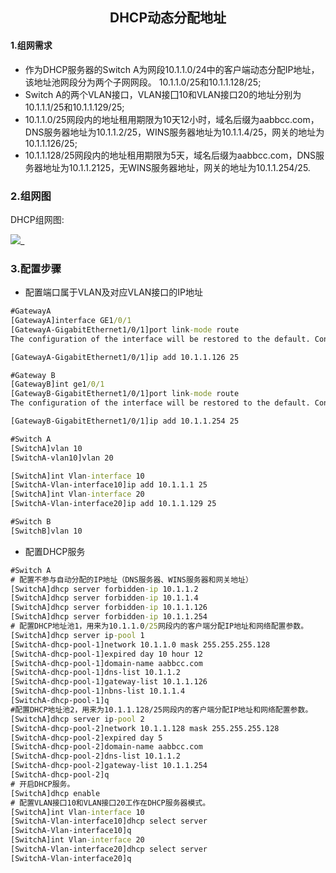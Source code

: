 <center><h2>
    DHCP动态分配地址
    </h2></center>

#### 1.组网需求

+ 作为DHCP服务器的Switch A为网段10.1.1.0/24中的客户端动态分配IP地址，该地址池网段分为两个子网网段。
  10.1.1.0/25和10.1.1.128/25;
+ Switch A的两个VLAN接口，VLAN接囗10和VLAN接口20的地址分别为10.1.1.1/25和10.1.1.129/25;
+ 10.1.1.0/25网段内的地址租用期限为10天12小时，域名后缀为aabbcc.com，DNS服务器地址为10.1.1.2/25，WINS服务器地址为10.1.1.4/25，网关的地址为10.1.1.126/25;
+ 10.1.1.128/25网段内的地址租用期限为5天，域名后缀为aabbcc.com，DNS服务器地址为10.1.1.2125，无WINS服务器地址，网关的地址为10.1.1.254/25.

### 2.组网图

DHCP组网图:

![](images/DHCP组网图.png)_

### 3.配置步骤

+ 配置端口属于VLAN及对应VLAN接口的IP地址

```cmd
#GatewayA
[GatewayA]interface GE1/0/1
[GatewayA-GigabitEthernet1/0/1]port link-mode route
The configuration of the interface will be restored to the default. Continue? [Y/N]:y

[GatewayA-GigabitEthernet1/0/1]ip add 10.1.1.126 25
```

```cmd
#Gateway B
[GatewayB]int ge1/0/1
[GatewayB-GigabitEthernet1/0/1]port link-mode route
The configuration of the interface will be restored to the default. Continue? [Y/N]:y

[GatewayB-GigabitEthernet1/0/1]ip add 10.1.1.254 25
```

```cmd
#Switch A
[SwitchA]vlan 10
[SwitchA-vlan10]vlan 20

[SwitchA]int Vlan-interface 10
[SwitchA-Vlan-interface10]ip add 10.1.1.1 25
[SwitchA]int Vlan-interface 20
[SwitchA-Vlan-interface20]ip add 10.1.1.129 25
```

```cmd
#Switch B
[SwitchB]vlan 10
```

+ 配置DHCP服务

```cmd
#Switch A
# 配置不参与自动分配的IP地址（DNS服务器、WINS服务器和网关地址）
[SwitchA]dhcp server forbidden-ip 10.1.1.2
[SwitchA]dhcp server forbidden-ip 10.1.1.4
[SwitchA]dhcp server forbidden-ip 10.1.1.126
[SwitchA]dhcp server forbidden-ip 10.1.1.254
# 配置DHCP地址池1，用来为10.1.1.0/25网段内的客户端分配IP地址和网络配置参数。
[SwitchA]dhcp server ip-pool 1
[SwitchA-dhcp-pool-1]network 10.1.1.0 mask 255.255.255.128
[SwitchA-dhcp-pool-1]expired day 10 hour 12
[SwitchA-dhcp-pool-1]domain-name aabbcc.com
[SwitchA-dhcp-pool-1]dns-list 10.1.1.2
[SwitchA-dhcp-pool-1]gateway-list 10.1.1.126
[SwitchA-dhcp-pool-1]nbns-list 10.1.1.4
[SwitchA-dhcp-pool-1]q
#配置DHCP地址池2，用来为10.1.1.128/25网段内的客户端分配IP地址和网络配置参数。
[SwitchA]dhcp server ip-pool 2
[SwitchA-dhcp-pool-2]network 10.1.1.128 mask 255.255.255.128
[SwitchA-dhcp-pool-2]expired day 5
[SwitchA-dhcp-pool-2]domain-name aabbcc.com
[SwitchA-dhcp-pool-2]dns-list 10.1.1.2
[SwitchA-dhcp-pool-2]gateway-list 10.1.1.254
[SwitchA-dhcp-pool-2]q
# 开启DHCP服务。
[SwitchA]dhcp enable
# 配置VLAN接囗10和VLAN接囗20工作在DHCP服务器模式。
[SwitchA]int Vlan-interface 10
[SwitchA-Vlan-interface10]dhcp select server
[SwitchA-Vlan-interface10]q
[SwitchA]int Vlan-interface 20
[SwitchA-Vlan-interface20]dhcp select server
[SwitchA-Vlan-interface20]q

```





